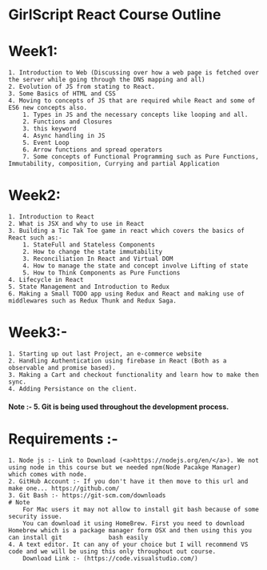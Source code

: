 # GirlScript React Course Outline
# Week1:

	1. Introduction to Web (Discussing over how a web page is fetched over the server while going through the DNS mapping and all)
	2. Evolution of JS from stating to React.
	3. Some Basics of HTML and CSS 
	4. Moving to concepts of JS that are required while React and some of ES6 new concepts also.
		1. Types in JS and the necessary concepts like looping and all.
		2. Functions and Closures
		3. this keyword
		4. Async handling in JS
		5. Event Loop
		6. Arrow functions and spread operators 
		7. Some concepts of Functional Programming such as Pure Functions, Immutability, composition, Currying and partial Application

# Week2:

	1. Introduction to React
	2. What is JSX and why to use in React
	3. Building a Tic Tak Toe game in react which covers the basics of React such as:-
		1. StateFull and Stateless Components
		2. How to change the state immutability
		3. Reconciliation In React and Virtual DOM
		4. How to manage the state and concept involve Lifting of state
		5. How to Think Components as Pure Functions
	4. Lifecycle in React
	5. State Management and Introduction to Redux
	6. Making a Small TODO app using Redux and React and making use of middlewares such as Redux Thunk and Redux Saga.
# Week3:-
	1. Starting up out last Project, an e-commerce website
	2. Handling Authentication using firebase in React (Both as a observable and promise based).
	3. Making a Cart and checkout functionality and learn how to make then sync.
	4. Adding Persistance on the client.

#### Note :- 5. Git is being used throughout the development process.


# Requirements :- 

	1. Node js :- Link to Download (<a>https://nodejs.org/en/</a>). We not using node in this course but we needed npm(Node Pacakge Manager) which comes with node.
	2. GitHub Account :- If you don't have it then move to this url and make one... https://github.com/
	3. Git Bash :- https://git-scm.com/downloads
	# Note
		For Mac users it may not allow to install git bash because of some security issue.
		You can download it using HomeBrew. First you need to download Homebrew which is a package manager form OSX and then using this you can install git 		    bash easily
	4. A text editor. It can any of your choice but I will recommend VS code and we will be using this only throughout out course. 
		Download Link :- (https://code.visualstudio.com/)


